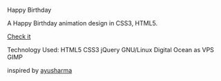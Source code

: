Happy Birthday

A Happy Birthday animation design in CSS3, HTML5.

[Check it](https://wiranto11.github.io/birthday/)

Technology Used: HTML5 CSS3 jQuery  GNU/Linux Digital Ocean as VPS GIMP

inspired by [ayusharma](https://github.com/ayusharma)

